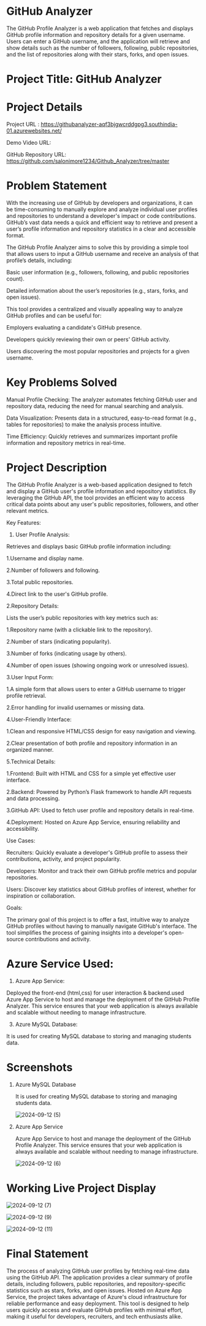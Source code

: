 # GitHub Analyzer

The GitHub Profile Analyzer is a web application that fetches and displays GitHub profile information and repository details for a given username. Users can enter a GitHub username, and the application will retrieve and show details such as the number of followers, following, public repositories, and the list of repositories along with their stars, forks, and open issues.

# Project Title: GitHub Analyzer

# Project Details
Project URL : https://githubanalyzer-aqf3bjgwcrddgpg3.southindia-01.azurewebsites.net/

Demo Video URL:

GitHub Repository URL: https://github.com/salonimore1234/Github_Analyzer/tree/master

# Problem Statement
With the increasing use of GitHub by developers and organizations, it can be time-consuming to manually explore and analyze individual user profiles and repositories to understand a developer's impact or code contributions. GitHub’s vast data needs a quick and efficient way to retrieve and present a user’s profile information and repository statistics in a clear and accessible format.

The GitHub Profile Analyzer aims to solve this by providing a simple tool that allows users to input a GitHub username and receive an analysis of that profile’s details, including:

   Basic user information (e.g., followers, following, and public repositories count).

   Detailed information about the user’s repositories (e.g., stars, forks, and open issues).

   This tool provides a centralized and visually appealing way to analyze GitHub profiles and can be useful for:

   Employers evaluating a candidate's GitHub presence.

   Developers quickly reviewing their own or peers' GitHub activity.

   Users discovering the most popular repositories and projects for a given username.

# Key Problems Solved

  Manual Profile Checking: The analyzer automates fetching GitHub user and repository data, reducing the need for manual searching and analysis.

  Data Visualization: Presents data in a structured, easy-to-read format (e.g., tables for repositories) to make the analysis process intuitive.

  Time Efficiency: Quickly retrieves and summarizes important profile information and repository metrics in real-time.

# Project Description

The GitHub Profile Analyzer is a web-based application designed to fetch and display a GitHub user's profile information and repository statistics. By leveraging the GitHub API, the tool provides an efficient way to access critical data points about any user's public repositories, followers, and other relevant metrics.

Key Features:
  
1. User Profile Analysis:
    
Retrieves and displays basic GitHub profile information including:
  
 1.Username and display name.
    
   2.Number of followers and following.
   
   3.Total public repositories.
   
   4.Direct link to the user's GitHub profile.
 
 2.Repository Details:
 
   Lists the user’s public repositories with key metrics such as:
 
   1.Repository name (with a clickable link to the repository).
   
   2.Number of stars (indicating popularity).
   
   3.Number of forks (indicating usage by others).
   
   4.Number of open issues (showing ongoing work or unresolved issues).
 
3.User Input Form:

   1.A simple form that allows users to enter a GitHub username to trigger profile retrieval.
  
   2.Error handling for invalid usernames or missing data.

4.User-Friendly Interface:

  1.Clean and responsive HTML/CSS design for easy navigation and viewing.

  2.Clear presentation of both profile and repository information in an organized manner.
 
 5.Technical Details:
 
   1.Frontend: Built with HTML and CSS for a simple yet effective user interface.

   2.Backend: Powered by Python’s Flask framework to handle API requests and data processing.

   3.GitHub API: Used to fetch user profile and repository details in real-time.

   4.Deployment: Hosted on Azure App Service, ensuring reliability and accessibility.

Use Cases:

   Recruiters: Quickly evaluate a developer's GitHub profile to assess their contributions, activity, and project popularity.

   Developers: Monitor and track their own GitHub profile metrics and popular repositories.

   Users: Discover key statistics about GitHub profiles of interest, whether for inspiration or collaboration.

Goals:

The primary goal of this project is to offer a fast, intuitive way to analyze GitHub profiles without having to manually navigate GitHub's interface. The tool simplifies the process of gaining insights into a developer's open-source contributions and activity.


# Azure Service Used:
1. Azure App Service:
   
Deployed the front-end (html,css) for user interaction & backend.used Azure App Service to host and manage the deployment of the GitHub Profile Analyzer. This service ensures that your web application is always available and scalable without needing to manage infrastructure.

3. Azure MySQL Database:
   
It is used for creating MySQL database to storing and managing students data.

# Screenshots

1. Azure MySQL Database
   
   It is used for creating MySQL database to storing and managing students data.
   

   ![2024-09-12 (5)](https://github.com/user-attachments/assets/72bd7736-5e2e-49f1-9ac9-67ecbcb53cdf)


3. Azure App Service

    Azure App Service to host and manage the deployment of the GitHub Profile Analyzer. This service ensures that your web application is always available and scalable without needing to manage 
     infrastructure.
   
   ![2024-09-12 (6)](https://github.com/user-attachments/assets/f5dfd6d7-84ca-4233-aa13-ecd32f2b503e)


# Working Live Project Display

 ![2024-09-12 (7)](https://github.com/user-attachments/assets/0ee6e585-feca-4f95-8d10-6a385ad7f26e)
 



 ![2024-09-12 (9)](https://github.com/user-attachments/assets/8f58e8c0-e158-4954-8b5c-55f9ee1f1136)
 



 ![2024-09-12 (11)](https://github.com/user-attachments/assets/ac8cc8a3-0b9e-4b57-90b3-12a145ec7022)



 # Final Statement

   The process of analyzing GitHub user profiles by fetching real-time data using the GitHub API. The application provides a clear summary of profile details, including followers, public repositories, and repository-specific statistics such as stars, forks, and open issues. Hosted on Azure App Service, the project takes advantage of Azure's cloud infrastructure for reliable performance and easy deployment. This tool is designed to help users quickly access and evaluate GitHub profiles with minimal effort, making it useful for developers, recruiters, and tech enthusiasts alike. 


 

